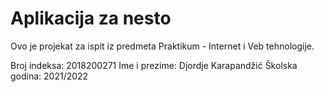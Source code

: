 # Aplikacija za nesto

Ovo je projekat za ispit iz predmeta Praktikum - Internet i Veb tehnologije.

Broj indeksa: 2018200271
Ime i prezime: Djordje Karapandžić
Školska godina: 2021/2022
